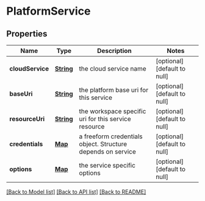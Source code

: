 # PlatformService
## Properties

Name | Type | Description | Notes
------------ | ------------- | ------------- | -------------
**cloudService** | [**String**](string.md) | the cloud service name | [optional] [default to null]
**baseUri** | [**String**](string.md) | the platform base uri for this service | [optional] [default to null]
**resourceUri** | [**String**](string.md) | the workspace specific uri for this service resource | [optional] [default to null]
**credentials** | [**Map**](object.md) | a freeform credentials object. Structure depends on service | [optional] [default to null]
**options** | [**Map**](object.md) | the service specific options | [optional] [default to null]

[[Back to Model list]](../README.md#documentation-for-models) [[Back to API list]](../README.md#documentation-for-api-endpoints) [[Back to README]](../README.md)

